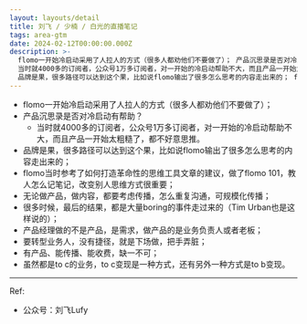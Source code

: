 ```yaml
---
layout: layouts/detail
title: 刘飞 / 少楠 / 白光的直播笔记
tags: area-gtm
date: 2024-02-12T00:00:00.000Z
description: >-
  flomo一开始冷启动采用了人拉人的方式（很多人都劝他们不要做了）； 产品沉思录是否对冷启动有帮助？
  当时就4000多的订阅者，公众号1万多订阅者，对一开始的冷启动帮助不大，而且产品一开始太粗糙了，都不好意思推。
  品牌是果，很多路径可以达到这个果，比如说flomo输出了很多怎么思考的内容走出来的； flomo当时参考了...
---
```

* flomo一开始冷启动采用了人拉人的方式（很多人都劝他们不要做了）；
* 产品沉思录是否对冷启动有帮助？
  * 当时就4000多的订阅者，公众号1万多订阅者，对一开始的冷启动帮助不大，而且产品一开始太粗糙了，都不好意思推。
* 品牌是果，很多路径可以达到这个果，比如说flomo输出了很多怎么思考的内容走出来的；
* flomo当时参考了如何打造革命性的思维工具文章的建议，做了flomo 101，教人怎么记笔记，改变别人思维方式很重要；
* 无论做产品，做内容，都要考虑传播，怎么重复沟通，可规模化传播；
* 很多时候，最后的结果，都是大量boring的事件走过来的（Tim Urban也是这样说的）；
* 产品经理做的不是产品，是需求，做产品的是业务负责人或者老板；
* 要转型业务人，没有捷径，就是下场做，把手弄脏；
* 有产品、能传播、能收费，缺一不可；
* 虽然都是to c的业务，to c变现是一种方式，还有另外一种方式是to b变现。

---

Ref:
* 公众号：刘飞Lufy
